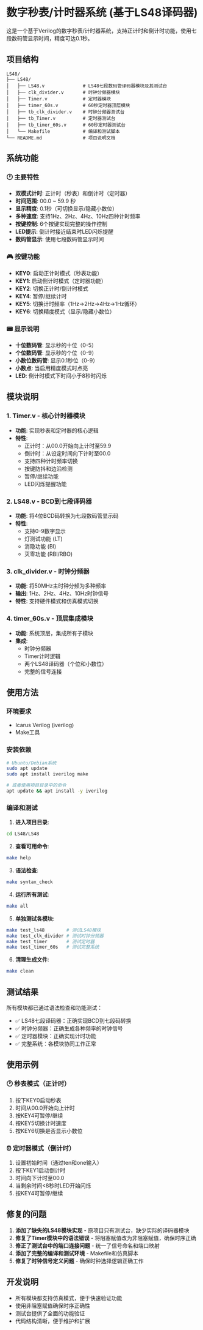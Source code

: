 # 数字秒表/计时器系统 (基于LS48译码器)

这是一个基于Verilog的数字秒表/计时器系统，支持正计时和倒计时功能，使用七段数码管显示时间，精度可达0.1秒。

## 项目结构

```
LS48/
├── LS48/
│   ├── LS48.v              # LS48七段数码管译码器模块及其测试台
│   ├── clk_divider.v       # 时钟分频器模块
│   ├── Timer.v             # 定时器模块
│   ├── timer_60s.v         # 60秒定时器顶层模块
│   ├── tb_clk_divider.v    # 时钟分频器测试台
│   ├── tb_Timer.v          # 定时器测试台
│   ├── tb_timer_60s.v      # 60秒定时器测试台
│   └── Makefile            # 编译和测试脚本
└── README.md               # 项目说明文档
```

## 系统功能

### 🕐 主要特性
- **双模式计时**: 正计时（秒表）和倒计时（定时器）
- **时间范围**: 00.0 ~ 59.9 秒
- **显示精度**: 0.1秒（可切换显示/隐藏小数位）
- **多种速度**: 支持1Hz、2Hz、4Hz、10Hz四种计时频率
- **按键控制**: 6个按键实现完整的操作控制
- **LED提示**: 倒计时接近结束时LED闪烁提醒
- **数码管显示**: 使用七段数码管显示时间

### 🎮 按键功能
- **KEY0**: 启动正计时模式（秒表功能）
- **KEY1**: 启动倒计时模式（定时器功能）
- **KEY2**: 切换正计时/倒计时模式
- **KEY4**: 暂停/继续计时
- **KEY5**: 切换计时频率（1Hz→2Hz→4Hz→1Hz循环）
- **KEY6**: 切换精度模式（显示/隐藏小数位）

### 📟 显示说明
- **十位数码管**: 显示秒的十位（0-5）
- **个位数码管**: 显示秒的个位（0-9）
- **小数位数码管**: 显示0.1秒位（0-9）
- **小数点**: 当启用精度模式时点亮
- **LED**: 倒计时模式下时间小于8秒时闪烁

## 模块说明

### 1. Timer.v - 核心计时器模块
- **功能**: 实现秒表和定时器的核心逻辑
- **特性**: 
  - 正计时：从00.0开始向上计时至59.9
  - 倒计时：从设定时间向下计时至00.0
  - 支持四种计时频率切换
  - 按键防抖和边沿检测
  - 暂停/继续功能
  - LED闪烁提醒功能

### 2. LS48.v - BCD到七段译码器
- **功能**: 将4位BCD码转换为七段数码管显示码
- **特性**: 
  - 支持0-9数字显示
  - 灯测试功能 (LT)
  - 消隐功能 (BI)
  - 灭零功能 (RBI/RBO)

### 3. clk_divider.v - 时钟分频器
- **功能**: 将50MHz主时钟分频为多种频率
- **输出**: 1Hz、2Hz、4Hz、10Hz时钟信号
- **特性**: 支持硬件模式和仿真模式切换

### 4. timer_60s.v - 顶层集成模块
- **功能**: 系统顶层，集成所有子模块
- **集成**: 
  - 时钟分频器
  - Timer计时逻辑
  - 两个LS48译码器（个位和小数位）
  - 完整的信号连接

## 使用方法

### 环境要求
- Icarus Verilog (iverilog)
- Make工具

### 安装依赖
```bash
# Ubuntu/Debian系统
sudo apt update
sudo apt install iverilog make

# 或者使用项目目录中的命令
apt update && apt install -y iverilog
```

### 编译和测试

1. **进入项目目录**:
```bash
cd LS48/LS48
```

2. **查看可用命令**:
```bash
make help
```

3. **语法检查**:
```bash
make syntax_check
```

4. **运行所有测试**:
```bash
make all
```

5. **单独测试各模块**:
```bash
make test_ls48        # 测试LS48模块
make test_clk_divider # 测试时钟分频器
make test_timer       # 测试定时器
make test_timer_60s   # 测试完整系统
```

6. **清理生成文件**:
```bash
make clean
```

## 测试结果

所有模块都已通过语法检查和功能测试：

- ✅ LS48七段译码器：正确实现BCD到七段码转换
- ✅ 时钟分频器：正确生成各种频率的时钟信号
- ✅ 定时器模块：正确实现计时功能
- ✅ 完整系统：各模块协同工作正常

## 使用示例

### 🕐 秒表模式（正计时）
1. 按下KEY0启动秒表
2. 时间从00.0开始向上计时
3. 按KEY4可暂停/继续
4. 按KEY5切换计时速度
5. 按KEY6切换是否显示小数位

### ⏰ 定时器模式（倒计时）
1. 设置初始时间（通过ten和one输入）
2. 按下KEY1启动倒计时
3. 时间向下计时至00.0
4. 当剩余时间<8秒时LED开始闪烁
5. 按KEY4可暂停/继续

## 修复的问题

1. **添加了缺失的LS48模块实现** - 原项目只有测试台，缺少实际的译码器模块
2. **修复了Timer模块中的语法错误** - 将阻塞赋值改为非阻塞赋值，确保时序正确
3. **修正了测试台中的端口连接问题** - 统一了信号命名和端口映射
4. **添加了完整的编译和测试环境** - Makefile和仿真脚本
5. **修复了时钟信号定义问题** - 确保时钟选择逻辑正确工作

## 开发说明

- 所有模块都支持仿真模式，便于快速验证功能
- 使用非阻塞赋值确保时序正确性
- 测试台提供了全面的功能验证
- 代码结构清晰，便于维护和扩展